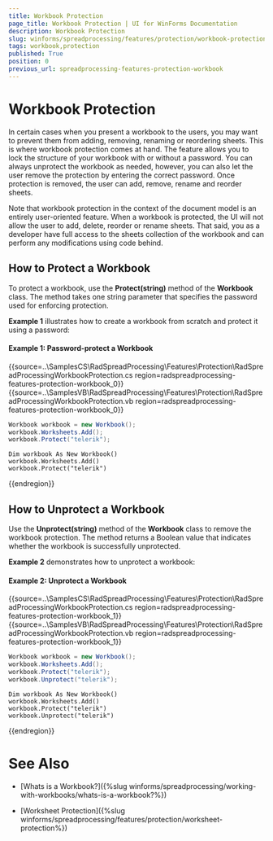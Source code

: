 ```yaml
---
title: Workbook Protection
page_title: Workbook Protection | UI for WinForms Documentation
description: Workbook Protection
slug: winforms/spreadprocessing/features/protection/workbook-protection
tags: workbook,protection
published: True
position: 0
previous_url: spreadprocessing-features-protection-workbook
---
```


# Workbook Protection



In certain cases when you present a workbook to the users, you may want to prevent them from adding, removing, renaming or reordering sheets. This is where workbook protection comes at hand. The feature allows you to lock the structure of your workbook with or without a password. You can always unprotect the workbook as needed, however, you can also let the user remove the protection by entering the correct password. Once protection is removed, the user can add, remove, rename and reorder sheets.
      

Note that workbook protection in the context of the document model is an entirely user-oriented feature. When a workbook is protected, the UI will not allow the user to add, delete, reorder or rename sheets. That said, you as a developer have full access to the sheets collection of the workbook and can perform any modifications using code behind.
      

## How to Protect a Workbook

To protect a workbook, use the __Protect(string)__ method of the __Workbook__ class. The method takes one string parameter that specifies the password used for enforcing protection.
        

__Example 1__ illustrates how to create a workbook from scratch and protect it using a password:
       
#### Example 1: Password-protect a Workbook


{{source=..\SamplesCS\RadSpreadProcessing\Features\Protection\RadSpreadProcessingWorkbookProtection.cs region=radspreadprocessing-features-protection-workbook_0}} 
{{source=..\SamplesVB\RadSpreadProcessing\Features\Protection\RadSpreadProcessingWorkbookProtection.vb region=radspreadprocessing-features-protection-workbook_0}} 

````C#
Workbook workbook = new Workbook();
workbook.Worksheets.Add();
workbook.Protect("telerik");

````
````VB.NET
Dim workbook As New Workbook()
workbook.Worksheets.Add()
workbook.Protect("telerik")

````

{{endregion}} 

## How to Unprotect a Workbook

Use the __Unprotect(string)__ method of the __Workbook__ class to remove the workbook protection. The method returns a Boolean value that indicates whether the workbook is successfully unprotected.
        

__Example 2__ demonstrates how to unprotect a workbook:
      
#### Example 2: Unprotect a Workbook

{{source=..\SamplesCS\RadSpreadProcessing\Features\Protection\RadSpreadProcessingWorkbookProtection.cs region=radspreadprocessing-features-protection-workbook_1}} 
{{source=..\SamplesVB\RadSpreadProcessing\Features\Protection\RadSpreadProcessingWorkbookProtection.vb region=radspreadprocessing-features-protection-workbook_1}} 

````C#
Workbook workbook = new Workbook();
workbook.Worksheets.Add();
workbook.Protect("telerik");
workbook.Unprotect("telerik");

````
````VB.NET
Dim workbook As New Workbook()
workbook.Worksheets.Add()
workbook.Protect("telerik")
workbook.Unprotect("telerik")

````

{{endregion}} 

# See Also

 * [Whats is a Workbook?]({%slug winforms/spreadprocessing/working-with-workbooks/whats-is-a-workbook?%})

 * [Worksheet Protection]({%slug winforms/spreadprocessing/features/protection/worksheet-protection%})
